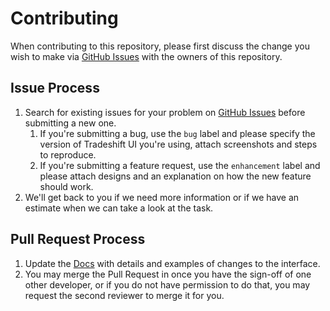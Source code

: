 # Contributing

When contributing to this repository, please first discuss the change you wish to make via [GitHub Issues](https://github.com/Tradeshift/tradeshift-ui/issues) with the owners of this repository.

## Issue Process

1. Search for existing issues for your problem on [GitHub Issues](https://github.com/Tradeshift/tradeshift-ui/issues) before submitting a new one.
	1. If you're submitting a bug, use the `bug` label and please specify the version of Tradeshift UI you're using, attach screenshots and steps to reproduce.
	1. If you're submitting a feature request, use the `enhancement` label and please attach designs and an explanation on how the new feature should work.
1. We'll get back to you if we need more information or if we have an estimate when we can take a look at the task.

## Pull Request Process

1. Update the [Docs](http://ui.tradeshift.com) with details and examples of changes to the interface.
1. You may merge the Pull Request in once you have the sign-off of one other developer, or if you do not have permission to do that, you may request the second reviewer to merge it for you.
